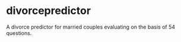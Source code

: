 # divorcepredictor
A divorce predictor for married couples evaluating on the basis of 54 questions.
